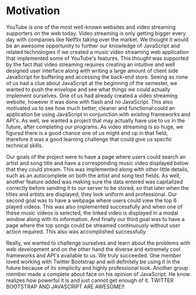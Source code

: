 Motivation
==========

YouTube is one of the most well-known websites and video streaming supporters on the web today. Video streaming is
only getting bigger every day with companies like Netflix taking over the market. We thought it would be an awesome
opportunity to further our knowledge of JavaScript and related technologies if we created a music video streaming web 
application that implemented some of YouTube's features. This thought was supported by the fact that video streaming
requires creating an intuitive and well designed user interface along with writing a large amount of client side 
JavaScript for buffering and accessing the back-end store. Seeing as none of us had a clue about JavaScript at 
the beginning of the semester, we wanted to push the envelope and see what things we could actually implement ourselves.
One of us had already created a video streaming website, however it was done with flash and no JavaScript. This also 
motivated us to see how much better, cleaner and functional could an application be using JavaScript in conjunction 
with existing frameworks and API's. As well, we wanted a project that may actually have use to us in the future, after
completing our programs. As video streaming is so huge, we figured there is a good chance one of us might end up in
that field, therefore it was a good learning challenge that could give us specfic technical skills.

Our goals of the project were to have a page where users could search an artist and song title and have a corresponding
music video displayed below that they could stream. This was implemented along with other little details, such as an
autocomplete on both the artist and song text fields. As well, another feature added was making sure the data entered
was capitalized correctly before sending it to our server to be stored, so that later when the titles and artists are
displayed, they look uniform and professional. Our second goal was to have a webpage where users could view the top 6
played videos. This was also implemented successfully and when one of these music videos is selected, the linked video
is displayed in a modal window along with its information. And finally our third goal was to have a page where the top 
songs could be streamed continuously without user action required. This also was accomplished successfully.

Really, we wanted to challenge ourselves and learn about the problems with web development and on the other hand the
diverse and extremely cool frameworks and API's available to us. We truly succeeded. One member loved working with Twitter
Bootstrap and will definitely be using it in the future because of its simplicity and highly professional look. Another
group member made a complete about face on his opinion of JavaScript. He know realizes how powerful it is and just
cannot get enough of it. TWITTER BOOTSTRAP AND JAVASCRIPT ARE AWESOME!!
